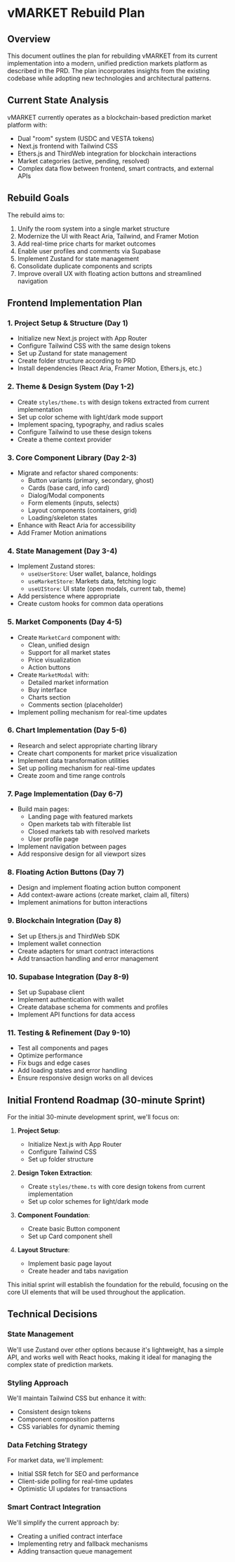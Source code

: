 # vMARKET Rebuild Plan

## Overview

This document outlines the plan for rebuilding vMARKET from its current implementation into a modern, unified prediction markets platform as described in the PRD. The plan incorporates insights from the existing codebase while adopting new technologies and architectural patterns.

## Current State Analysis

vMARKET currently operates as a blockchain-based prediction market platform with:
- Dual "room" system (USDC and VESTA tokens)
- Next.js frontend with Tailwind CSS
- Ethers.js and ThirdWeb integration for blockchain interactions
- Market categories (active, pending, resolved)
- Complex data flow between frontend, smart contracts, and external APIs

## Rebuild Goals

The rebuild aims to:
1. Unify the room system into a single market structure
2. Modernize the UI with React Aria, Tailwind, and Framer Motion
3. Add real-time price charts for market outcomes
4. Enable user profiles and comments via Supabase
5. Implement Zustand for state management
6. Consolidate duplicate components and scripts
7. Improve overall UX with floating action buttons and streamlined navigation

## Frontend Implementation Plan

### 1. Project Setup & Structure (Day 1)

- Initialize new Next.js project with App Router
- Configure Tailwind CSS with the same design tokens
- Set up Zustand for state management
- Create folder structure according to PRD
- Install dependencies (React Aria, Framer Motion, Ethers.js, etc.)

### 2. Theme & Design System (Day 1-2)

- Create `styles/theme.ts` with design tokens extracted from current implementation
- Set up color scheme with light/dark mode support
- Implement spacing, typography, and radius scales
- Configure Tailwind to use these design tokens
- Create a theme context provider

### 3. Core Component Library (Day 2-3)

- Migrate and refactor shared components:
  - Button variants (primary, secondary, ghost)
  - Cards (base card, info card)
  - Dialog/Modal components
  - Form elements (inputs, selects)
  - Layout components (containers, grid)
  - Loading/skeleton states
- Enhance with React Aria for accessibility
- Add Framer Motion animations

### 4. State Management (Day 3-4)

- Implement Zustand stores:
  - `useUserStore`: User wallet, balance, holdings
  - `useMarketStore`: Markets data, fetching logic
  - `useUIStore`: UI state (open modals, current tab, theme)
- Add persistence where appropriate
- Create custom hooks for common data operations

### 5. Market Components (Day 4-5)

- Create `MarketCard` component with:
  - Clean, unified design 
  - Support for all market states
  - Price visualization
  - Action buttons
- Create `MarketModal` with:
  - Detailed market information
  - Buy interface
  - Charts section
  - Comments section (placeholder)
- Implement polling mechanism for real-time updates

### 6. Chart Implementation (Day 5-6)

- Research and select appropriate charting library
- Create chart components for market price visualization
- Implement data transformation utilities
- Set up polling mechanism for real-time updates
- Create zoom and time range controls

### 7. Page Implementation (Day 6-7)

- Build main pages:
  - Landing page with featured markets
  - Open markets tab with filterable list
  - Closed markets tab with resolved markets
  - User profile page
- Implement navigation between pages
- Add responsive design for all viewport sizes

### 8. Floating Action Buttons (Day 7)

- Design and implement floating action button component
- Add context-aware actions (create market, claim all, filters)
- Implement animations for button interactions

### 9. Blockchain Integration (Day 8)

- Set up Ethers.js and ThirdWeb SDK
- Implement wallet connection
- Create adapters for smart contract interactions
- Add transaction handling and error management

### 10. Supabase Integration (Day 8-9)

- Set up Supabase client
- Implement authentication with wallet
- Create database schema for comments and profiles
- Implement API functions for data access

### 11. Testing & Refinement (Day 9-10)

- Test all components and pages
- Optimize performance
- Fix bugs and edge cases
- Add loading states and error handling
- Ensure responsive design works on all devices

## Initial Frontend Roadmap (30-minute Sprint)

For the initial 30-minute development sprint, we'll focus on:

1. **Project Setup**: 
   - Initialize Next.js with App Router
   - Configure Tailwind CSS
   - Set up folder structure

2. **Design Token Extraction**:
   - Create `styles/theme.ts` with core design tokens from current implementation
   - Set up color schemes for light/dark mode

3. **Component Foundation**:
   - Create basic Button component
   - Set up Card component shell

4. **Layout Structure**:
   - Implement basic page layout
   - Create header and tabs navigation

This initial sprint will establish the foundation for the rebuild, focusing on the core UI elements that will be used throughout the application.

## Technical Decisions

### State Management
We'll use Zustand over other options because it's lightweight, has a simple API, and works well with React hooks, making it ideal for managing the complex state of prediction markets.

### Styling Approach
We'll maintain Tailwind CSS but enhance it with:
- Consistent design tokens
- Component composition patterns
- CSS variables for dynamic theming

### Data Fetching Strategy
For market data, we'll implement:
- Initial SSR fetch for SEO and performance
- Client-side polling for real-time updates
- Optimistic UI updates for transactions

### Smart Contract Integration
We'll simplify the current approach by:
- Creating a unified contract interface
- Implementing retry and fallback mechanisms
- Adding transaction queue management 